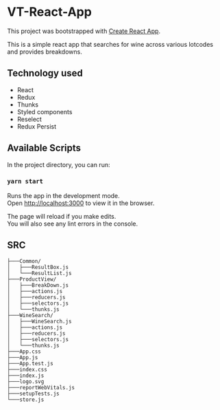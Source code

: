 # VT-React-App

This project was bootstrapped with [Create React App](https://github.com/facebook/create-react-app).

This is a simple react app that searches for wine across various lotcodes and provides breakdowns.

## Technology used
* React
* Redux
* Thunks
* Styled components
* Reselect
* Redux Persist

## Available Scripts

In the project directory, you can run:

### `yarn start`

Runs the app in the development mode.\
Open [http://localhost:3000](http://localhost:3000) to view it in the browser.

The page will reload if you make edits.\
You will also see any lint errors in the console.

## SRC
```
├───Common/
│   ├───ResultBox.js
│   └───ResultList.js
├───ProductView/
│   ├───BreakDown.js
│   ├───actions.js
│   ├───reducers.js
│   ├───selectors.js
│   └───thunks.js
├───WineSearch/
│   ├───WineSearch.js
│   ├───actions.js
│   ├───reducers.js
│   ├───selectors.js
│   └───thunks.js
├───App.css
├───App.js
├───App.test.js
├───index.css
├───index.js
├───logo.svg
├───reportWebVitals.js
├───setupTests.js
└───store.js

```
